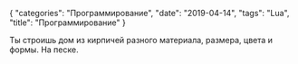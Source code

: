 {
   "categories": "Программирование",
   "date": "2019-04-14",
   "tags": "Lua",
   "title": "Программирование"
}

Ты строишь дом из кирпичей разного материала, размера, цвета и формы. На песке.
